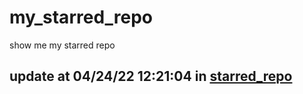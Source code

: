 # my_starred_repo
show me my starred repo

update at 04/24/22 12:21:04 in [starred_repo](./index.html)
---

